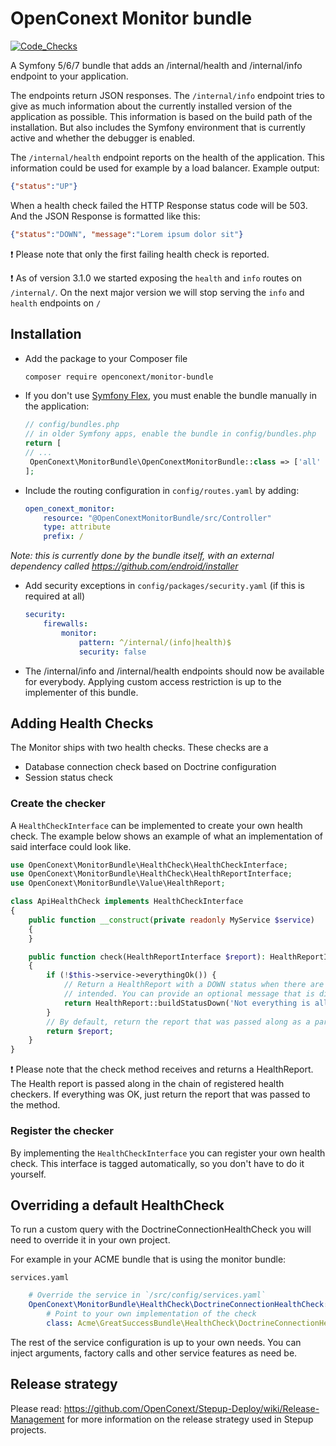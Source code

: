 # OpenConext Monitor bundle

[![Code_Checks](https://github.com/OpenConext/Monitor-bundle/actions/workflows/code_checks.yaml/badge.svg)](https://github.com/OpenConext/Monitor-bundle/actions/workflows/code_checks.yaml)

A Symfony 5/6/7 bundle that adds an /internal/health and /internal/info endpoint to your application.

The endpoints return JSON responses. The `/internal/info` endpoint tries to give as much information about the currently installed 
version of the application as possible. This information is based on the build path of the installation. But also
includes the Symfony environment that is currently active and whether the debugger is enabled.

The `/internal/health` endpoint reports on the health of the application. This information could be used for example by a load
balancer. Example output:

```json
{"status":"UP"}
``` 

When a health check failed the HTTP Response status code will be 503. And the JSON Response is formatted like this: 
```json
{"status":"DOWN", "message":"Lorem ipsum dolor sit"}
``` 

:exclamation: Please note that only the first failing health check is reported.

:exclamation: As of version 3.1.0 we started exposing the `health` and `info` routes on `/internal/`. On the next major version we will stop serving the `info` and `health` endpoints on `/`


## Installation

 * Add the package to your Composer file
    ```sh
    composer require openconext/monitor-bundle
    ```

 * If you don't use [Symfony Flex](https://symfony.com/doc/current/setup/flex.html), you must enable the bundle manually in the application:

    ```php
    // config/bundles.php
    // in older Symfony apps, enable the bundle in config/bundles.php
    return [
    // ...
     OpenConext\MonitorBundle\OpenConextMonitorBundle::class => ['all' => true],
    ];
     ```
   
 * Include the routing configuration in `config/routes.yaml` by adding:
    ```yaml
    open_conext_monitor:
        resource: "@OpenConextMonitorBundle/src/Controller"
        type: attribute
        prefix: /
     ```
_Note: this is currently done by the bundle itself, with an external dependency called https://github.com/endroid/installer_
 
 * Add security exceptions in `config/packages/security.yaml` (if this is required at all)
    ```yaml
    security:
        firewalls:
            monitor:
                pattern: ^/internal/(info|health)$
                security: false

    ```
 * The /internal/info and /internal/health endpoints should now be available for everybody. Applying custom access restriction is up to
    the implementer of this bundle. 
    
## Adding Health Checks
The Monitor ships with two health checks. These checks are a
 - Database connection check based on Doctrine configuration
 - Session status check
 
### Create the checker
A `HealthCheckInterface` can be implemented to create your own health check. The example below shows an example of what
an implementation of said interface could look like.

```php
use OpenConext\MonitorBundle\HealthCheck\HealthCheckInterface;
use OpenConext\MonitorBundle\HealthCheck\HealthReportInterface;
use OpenConext\MonitorBundle\Value\HealthReport;

class ApiHealthCheck implements HealthCheckInterface
{
    public function __construct(private readonly MyService $service)
    {
    }

    public function check(HealthReportInterface $report): HealthReportInterface
    {
        if (!$this->service->everythingOk()) {
            // Return a HealthReport with a DOWN status when there are indications the application is not functioning as
            // intended. You can provide an optional message that is displayed alongside the DOWN status.
            return HealthReport::buildStatusDown('Not everything is allright.');
        }
        // By default, return the report that was passed along as a parameter to the check method
        return $report;
    }
}
``` 
:exclamation: Please note that the check method receives and returns a HealthReport. The Health report is passed along in the chain of
registered health checkers. If everything was OK, just return the report that was passed to the method. 

### Register the checker
By implementing the `HealthCheckInterface` you can register your own health check. 
This interface is tagged automatically, so you don't have to do it yourself.

## Overriding a default HealthCheck
To run a custom query with the DoctrineConnectionHealthCheck you will need to override it in your own project.

For example in your ACME bundle that is using the monitor bundle:

`services.yaml`
```yaml
    # Override the service in `/src/config/services.yaml`
    OpenConext\MonitorBundle\HealthCheck\DoctrineConnectionHealthCheck:
        # Point to your own implementation of the check
        class: Acme\GreatSuccessBundle\HealthCheck\DoctrineConnectionHealthCheck
```

The rest of the service configuration is up to your own needs. You can inject arguments, factory calls and other service features as need be.

## Release strategy
Please read: https://github.com/OpenConext/Stepup-Deploy/wiki/Release-Management for more information on the release strategy used in Stepup projects.
